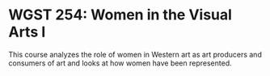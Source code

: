 # WGST 254: Women in the Visual Arts I

This course analyzes the role of women in Western art as art producers and consumers of art and looks at how women have been represented.